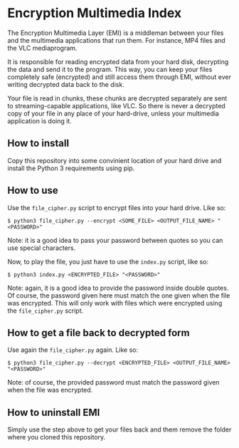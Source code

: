 # Encryption Multimedia Index

The Encryption Multimedia Layer (EMI) is a middleman between your files and the multimedia applications that run them. For instance, MP4 files and the VLC mediaprogram.

It is responsible for reading encrypted data from your hard disk, decrypting the data and send it to the program. This way, you can keep your files completely safe (encrypted) and still access them through EMI, without ever writing decrypted data back to the disk.

Your file is read in chunks, these chunks are decrypted separately are sent to streaming-capable applications, like VLC. So there is never a decrypted copy of your file in any place of your hard-drive, unless your multimedia application is doing it.

## How to install

Copy this repository into some convinient location of your hard drive and install the Python 3 requirements using pip.

## How to use

Use the `file_cipher.py` script to encrypt files into your hard drive. Like so:

```
$ python3 file_cipher.py --encrypt <SOME_FILE> <OUTPUT_FILE_NAME> "<PASSWORD>"
```

Note: it is a good idea to pass your password between quotes so you can use special characters.

Now, to play the file, you just have to use the `index.py` script, like so:

```
$ python3 index.py <ENCRYPTED_FILE> "<PASSWORD>"
```

Note: again, it is a good idea to provide the password inside double quotes. Of course, the password given here must match the one given when the file was encrypted. This will only work with files which were encrypted using the `file_cipher.py` script.

## How to get a file back to decrypted form

Use again the `file_cipher.py` again. Like so:

```
$ python3 file_cipher.py --decrypt <ENCRYPTED_FILE> <OUTPUT_FILE_NAME> "<PASSWORD>"

```

Note: of course, the provided password must match the password given when the file was encrypted.

## How to uninstall EMI

Simply use the step above to get your files back and them remove the folder where you cloned this repository.
